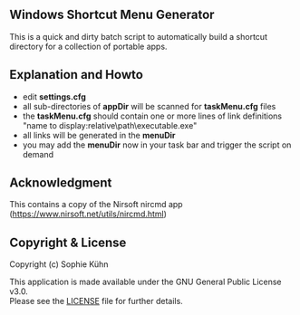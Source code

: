 ## Windows Shortcut Menu Generator

This is a quick and dirty batch script to automatically build a shortcut directory for a collection of portable apps.

## Explanation and Howto

- edit **settings.cfg**
- all sub-directories of **appDir** will be scanned for **taskMenu.cfg** files
- the **taskMenu.cfg** should contain one or more lines of link definitions "name to display:relative\path\executable.exe"
- all links will be generated in the **menuDir**
- you may add the **menuDir** now in your task bar and trigger the script on demand

## Acknowledgment

This contains a copy of the Nirsoft nircmd app (https://www.nirsoft.net/utils/nircmd.html)

## Copyright & License

Copyright (c) Sophie Kühn

This application is made available under the GNU General Public License v3.0.  
Please see the [LICENSE](LICENSE) file for further details.
